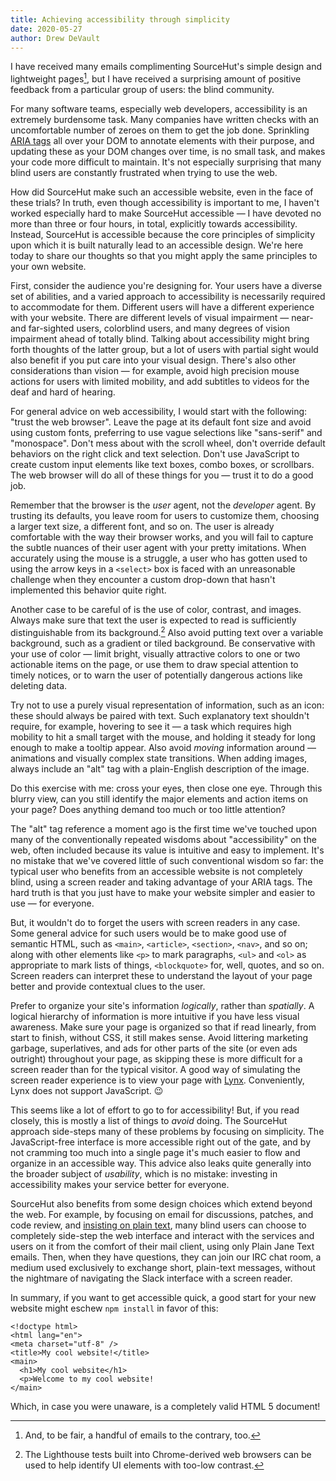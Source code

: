 ```yaml
---
title: Achieving accessibility through simplicity
date: 2020-05-27
author: Drew DeVault
---
```


I have received many emails complimenting SourceHut's simple design and
lightweight pages[^1], but I have received a surprising amount of positive
feedback from a particular group of users: the blind community.

[^1]: And, to be fair, a handful of emails to the contrary, too.

For many software teams, especially web developers, accessibility is an
extremely burdensome task. Many companies have written checks with an
uncomfortable number of zeroes on them to get the job done. Sprinkling [ARIA
tags](https://en.wikipedia.org/wiki/WAI-ARIA) all over your DOM to annotate
elements with their purpose, and updating these as your DOM changes over time,
is no small task, and makes your code more difficult to maintain. It's not
especially surprising that many blind users are constantly frustrated when
trying to use the web.

How did SourceHut make such an accessible website, even in the face of these
trials? In truth, even though accessibility is important to me, I haven't
worked especially hard to make SourceHut accessible &mdash; I have devoted no
more than three or four hours, in total, explicitly towards accessibility.
Instead, SourceHut is accessible because the core principles of simplicity upon
which it is built naturally lead to an accessible design. We're here today to
share our thoughts so that you might apply the same principles to your own
website.

First, consider the audience you're designing for. Your users have a diverse set
of abilities, and a varied approach to accessibility is necessarily required to
accommodate for them. Different users will have a different experience with your
website. There are different levels of visual impairment &mdash; near- and
far-sighted users, colorblind users, and many degrees of vision impairment ahead
of totally blind. Talking about accessibility might bring forth thoughts of the
latter group, but a lot of users with partial sight would also benefit if you
put care into your visual design. There's also other considerations than vision
&mdash; for example, avoid high precision mouse actions for users with limited
mobility, and add subtitles to videos for the deaf and hard of hearing.

For general advice on web accessibility, I would start with the following:
"trust the web browser". Leave the page at its default font size and avoid
using custom fonts, preferring to use vague selections like "sans-serif" and
"monospace". Don't mess about with the scroll wheel, don't override default
behaviors on the right click and text selection. Don't use JavaScript to create
custom input elements like text boxes, combo boxes, or scrollbars. The web
browser will do all of these things for you &mdash; trust it to do a good job.

Remember that the browser is the *user* agent, not the *developer* agent.  By
trusting its defaults, you leave room for users to customize them, choosing a
larger text size, a different font, and so on.  The user is already comfortable
with the way their browser works, and you will fail to capture the subtle
nuances of their user agent with your pretty imitations. When accurately using
the mouse is a struggle, a user who has gotten used to using the arrow keys in a
`<select>` box is faced with an unreasonable challenge when they encounter a
custom drop-down that hasn't implemented this behavior quite right.

Another case to be careful of is the use of color, contrast, and images. Always
make sure that text the user is expected to read is sufficiently distinguishable
from its background.[^2] Also avoid putting text over a variable background,
such as a gradient or tiled background. Be conservative with your use of color
&mdash; limit bright, visually attractive colors to one or two actionable items
on the page, or use them to draw special attention to timely notices, or to warn
the user of potentially dangerous actions like deleting data.

[^2]: The Lighthouse tests built into Chrome-derived web browsers can be used to help identify UI elements with too-low contrast.

Try not to use a purely visual representation of information, such as an icon:
these should always be paired with text. Such explanatory text shouldn't require,
for example, hovering to see it &mdash; a task which requires high mobility to
hit a small target with the mouse, and holding it steady for long enough to make
a tooltip appear. Also avoid *moving* information around &mdash; animations and
visually complex state transitions. When adding images, always include an "alt"
tag with a plain-English description of the image.

Do this exercise with me: cross your eyes, then close one eye. Through this
blurry view, can you still identify the major elements and action items on your
page?  Does anything demand too much or too little attention?

The "alt" tag reference a moment ago is the first time we've touched upon many
of the conventionally repeated wisdoms about "accessibility" on the web, often
included because its value is intuitive and easy to implement. It's no mistake
that we've covered little of such conventional wisdom so far: the typical user
who benefits from an accessible website is not completely blind, using a screen
reader and taking advantage of your ARIA tags. The hard truth is that you just
have to make your website simpler and easier to use &mdash; for everyone.

But, it wouldn't do to forget the users with screen readers in any case. Some
general advice for such users would be to make good use of semantic HTML, such
as `<main>`, `<article>`, `<section>`, `<nav>`, and so on; along with other
elements like `<p>` to mark paragraphs, `<ul>` and `<ol>` as appropriate to mark
lists of things, `<blockquote>` for, well, quotes, and so on. Screen readers can
interpret these to understand the layout of your page better and provide
contextual clues to the user.

Prefer to organize your site's information *logically*, rather than *spatially*.
A logical hierarchy of information is more intuitive if you have less visual
awareness. Make sure your page is organized so that if read linearly, from start
to finish, without CSS, it still makes sense. Avoid littering marketing garbage,
superlatives, and ads for other parts of the site (or even ads outright)
throughout your page, as skipping these is more difficult for a screen reader
than for the typical visitor. A good way of simulating the screen reader
experience is to view your page with [Lynx][lynx]. Conveniently, Lynx does not
support JavaScript. 😉

[lynx]: https://lynx.browser.org

This seems like a lot of effort to go to for accessibility! But, if you read
closely, this is mostly a list of things to *avoid* doing. The SourceHut
approach side-steps many of these problems by focusing on simplicity. The
JavaScript-free interface is more accessible right out of the gate, and by not
cramming too much into a single page it's much easier to flow and organize in an
accessible way. This advice also leaks quite generally into the broader subject
of *usability*, which is no mistake: investing in accessibility makes your
service better for everyone.

SourceHut also benefits from some design choices which extend beyond the web.
For example, by focusing on email for discussions, patches, and code review,
and [insisting on plain text](https://useplaintext.email), many blind users can
choose to completely side-step the web interface and interact with the services
and users on it from the comfort of their mail client, using only Plain Jane
Text emails. Then, when they have questions, they can join our IRC chat room,
a medium used exclusively to exchange short, plain-text messages, without the
nightmare of navigating the Slack interface with a screen reader.

In summary, if you want to get accessible quick, a good start for your new
website might eschew `npm install` in favor of this:

```
<!doctype html>
<html lang="en">
<meta charset="utf-8" />
<title>My cool website!</title>
<main>
  <h1>My cool website</h1>
  <p>Welcome to my cool website!
</main>
```

Which, in case you were unaware, is a completely valid HTML 5 document!
